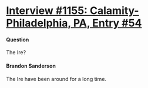 # [Interview #1155: Calamity-Philadelphia, PA, Entry #54](https://www.theoryland.com/intvmain.php?i=1155#54)

#### Question

The Ire?

#### Brandon Sanderson

The Ire have been around for a long time.

